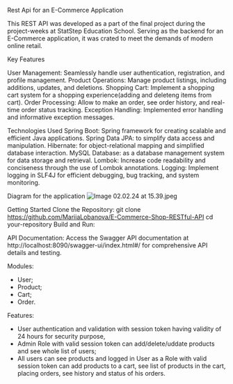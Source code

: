 Rest Api for an E-Commerce Application

 This REST API was developed as a part of the final project during the project-weeks at StatStep Education School. 
 Serving as the backend for an E-Commerce application, it was crated to meet the demands of modern online retail.
 
Key Features

 User Management: Seamlessly handle user authentication, registration, and profile management.
 Product Operations: Manage product listings, including additions, updates, and deletions.
 Shopping Cart: Implement a shopping cart system for a shopping experience(adding and deleteng items from cart).
 Order Processing: Allow to make an order, see order history, and real-time order status tracking.
 Exception Handling: Implemented error handling and informative exception messages.
 
 Technologies Used
 Spring Boot: Spring framework for creating scalable and efficient Java applications.
 Spring Data JPA: to simplify data access and manipulation.
 Hibernate: for object-relational mapping and simplified database interaction.
 MySQL Database: as a database management system for data storage and retrieval.
 Lombok: Increase code readability and conciseness through the use of Lombok annotations.
 Logging: Implement logging in SLF4J for efficient debugging, bug tracking, and system monitoring.

Diagram for the application
![Image 02.02.24 at 15.39.jpeg](..%2FImage%2002.02.24%20at%2015.39.jpeg)

Getting Started
Clone the Repository:
git clone https://github.com/MariiaLobanova/E-Commerce-Shop-RESTful-API
cd your-repository
Build and Run:

API Documentation:
Access the Swagger API documentation at http://localhost:8090/swagger-ui/index.html#/ 
for comprehensive API details and testing.

Modules: 
- User;
- Product;
- Cart;
- Order.

Features:

- User authentication and validation with session token having validity of 24 hours for security purpose,
- Admin Role with valid session token can add/delete/uddate products and see whole list of users;
- All users can see products and logged in User as a Role with valid session token can add products to a cart, 
see list of products in the cart, placing orders, see history and status of his orders.
